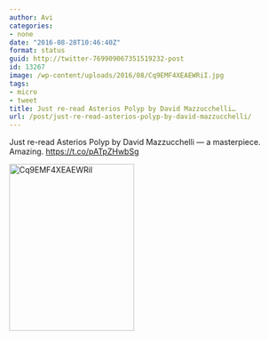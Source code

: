 ```yaml
---
author: Avi
categories:
- none
date: "2016-08-28T10:46:40Z"
format: status
guid: http://twitter-769909067351519232-post
id: 13267
image: /wp-content/uploads/2016/08/Cq9EMF4XEAEWRiI.jpg
tags:
- micro
- tweet
title: Just re-read Asterios Polyp by David Mazzucchelli…
url: /post/just-re-read-asterios-polyp-by-david-mazzucchelli/
---
```

Just re-read Asterios Polyp by David Mazzucchelli — a masterpiece. Amazing. https://t.co/pATpZHwbSg

<img width="225" height="300" src="http://aviflax.com/wp-content/uploads/2016/08/Cq9EMF4XEAEWRiI-225x300.jpg" class="attachment-medium size-medium" alt="Cq9EMF4XEAEWRiI" />